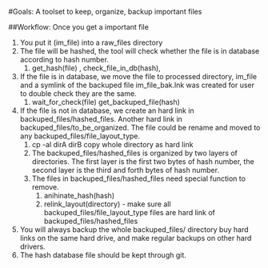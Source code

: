 #Goals:   A toolset to  keep, organize, backup important files


##Workflow:     Once you get a important file 

1. You put it (im_file) into a raw_files directory
1. The file will be hashed, the tool will check whether the file is in database according to hash number. 
   1. get_hash(file) ,  check_file_in_db(hash), 
1. If the file is in database, we move the file to processed directory,  im_file and a symlink of the backuped file im_file_bak.lnk was created for user to double check they are the same. 
   1. wait_for_check(file) get_backuped_file(hash)
1. If the file is not in database, we create an hard link in backuped_files/hashed_files.  Another hard link in backuped_files/to_be_organized.  The file could be rename and moved to any backuped_files/file_layout_type. 
   1. cp -al dirA dirB  copy whole directory as hard link
   1. The backuped_files/hashed_files is organized by two layers of directories.  The first layer is the first two bytes of hash number, the second layer is the third and forth bytes of hash number.
   1. The files in backuped_files/hashed_files need special function to remove.  
       1. anihinate_hash(hash) 
       1. relink_layout(directory) - make sure all  backuped_files/file_layout_type files are hard link of  backuped_files/hashed_files
1. You will always backup the whole backuped_files/ directory buy hard links on the same hard drive, and make regular backups on other hard drivers.  
1. The hash database file should be kept through git.
